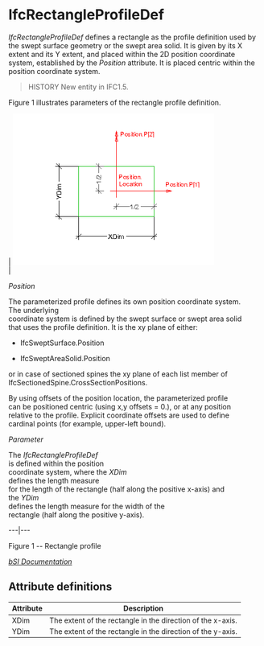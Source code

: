 IfcRectangleProfileDef
======================
_IfcRectangleProfileDef_ defines a rectangle as the profile definition used by
the swept surface geometry or the swept area solid. It is given by its X
extent and its Y extent, and placed within the 2D position coordinate system,
established by the _Position_ attribute. It is placed centric within the
position coordinate system.  
  
> HISTORY  New entity in IFC1.5.  
  
Figure 1 illustrates parameters of the rectangle profile definition.  
  
  
  
  
  
| ![rectangle profile](../figures/ifcrectangleprofiledef-layout1.gif)  
|  

_Position_  
  
  
The parameterized profile defines its own position coordinate system.  
The underlying  
coordinate system is defined by the swept surface or swept area solid  
that uses the profile definition. It is the xy plane of either:

  

  

  * IfcSweptSurface.Position
  

  * IfcSweptAreaSolid.Position
  

  
or in case of sectioned spines the xy plane of each list member of
IfcSectionedSpine.CrossSectionPositions.  
  
  
  
  
By using offsets of the position location, the parameterized profile  
can be positioned centric (using x,y offsets = 0.), or at any position  
relative to the profile. Explicit coordinate offsets are used to define  
cardinal points (for example, upper-left bound).  

_Parameter_  
  
  
The _IfcRectangleProfileDef_  
is defined within the position  
coordinate system, where the _XDim_  
defines the length measure  
for the length of the rectangle (half along the positive x-axis) and  
the _YDim_  
defines the length measure for the width of the  
rectangle (half along the positive y-axis).

  
  
  
---|---  
  
  
  
  
  

Figure 1 -- Rectangle profile  
  
  
  
[ _bSI
Documentation_](https://standards.buildingsmart.org/IFC/DEV/IFC4_2/FINAL/HTML/schema/ifcprofileresource/lexical/ifcrectangleprofiledef.htm)


Attribute definitions
---------------------
| Attribute   | Description                                                 |
|-------------|-------------------------------------------------------------|
| XDim        | The extent of the rectangle in the direction of the x-axis. |
| YDim        | The extent of the rectangle in the direction of the y-axis. |

